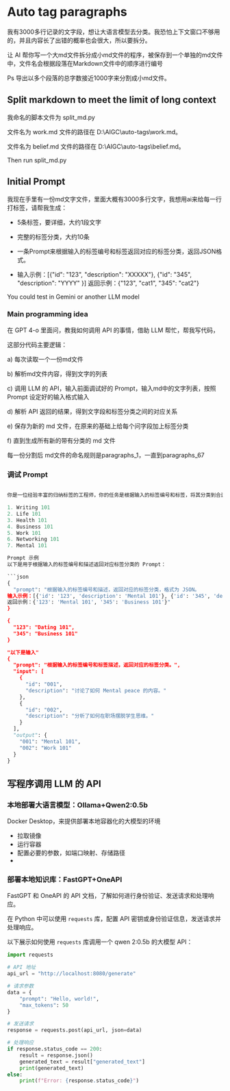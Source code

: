 # Auto tag paragraphs

我有3000多行记录的文字段，想让大语言模型去分类。我恐怕上下文窗口不够用的，并且内容长了出错的概率也会很大，所以要拆分。

让 AI 帮你写一个大md文件拆分成小md文件的程序，被保存到一个单独的md文件中，文件名会根据段落在Markdown文件中的顺序进行编号

Ps 导出以多个段落的总字数接近1000字来分割成小md文件。

## Split markdown to meet the limit of long context

我命名的脚本文件为 split_md.py

文件名为 work.md 文件的路径在 D:\AIGC\auto-tags\work.md。

文件名为 belief.md 文件的路径在 D:\AIGC\auto-tags\belief.md。

Then run split_md.py


## Initial Prompt

我现在手里有一份md文字文件，里面大概有3000多行文字，我想用ai来给每一行打标签，请帮我生成：

- 5条标签，要详细，大约1段文字

- 完整的标签分类，大约10条

- 一条Prompt来根据输入的标签编号和标签返回对应的标签分类，返回JSON格式。

- 输入示例：[{"id": "123", "description": "XXXXX"}, {"id": "345", "description": "YYYY" }]
  返回示例：{"123", "cat1", "345": "cat2"}

You could test in Gemini or another LLM model

### Main programming idea

在 GPT 4-o 里面问，教我如何调用 API 的事情，借助 LLM 帮忙，帮我写代码，

这部分代码主要逻辑：

a) 每次读取一个一份md文件

b) 解析md文件内容，得到文字的列表

c) 调用 LLM 的 API，输入前面调试好的 Prompt，输入md中的文字列表，按照 Prompt 设定好的输入格式输入

d) 解析 API 返回的结果，得到文字段和标签分类之间的对应关系

e) 保存为新的 md 文件，在原来的基础上给每个问字段加上标签分类

f) 直到生成所有新的带有分类的 md 文件

每一份分割后 md文件的命名规则是paragraphs_1，一直到paragraphs_67

### 调试 Prompt

```python

你是一位经验丰富的归纳标签的工程师，你的任务是根据输入的标签编号和标签，将其分类到合适的标签类别。你的分类标准如下：

1. Writing 101
2. Life 101
3. Health 101
4. Business 101
5. Work 101
6. Networking 101
7. Mental 101

Prompt 示例
以下是用于根据输入的标签编号和描述返回对应标签分类的 Prompt：

```json
{
  "prompt": "根据输入的标签编号和描述，返回对应的标签分类，格式为 JSON。
输入示例：[{'id': '123', 'description': 'Mental 101'}, {'id': '345', 'description': 'Business 101'}]，
返回示例：{'123': 'Mental 101', '345': 'Business 101'}"
}

{
  "123": "Dating 101",
  "345": "Business 101"
}

"以下是输入"
{
  "prompt": "根据输入的标签编号和标签描述，返回对应的标签分类。",
  "input": [
    {
      "id": "001",
      "description": "讨论了如何 Mental peace 的内容。"
    },
    {
      "id": "002",
      "description": "分析了如何在职场摆脱学生思维。"
    }
  ],
  "output": {
    "001": "Mental 101",
    "002": "Work 101"
  }
}
```

## 写程序调用 LLM 的 API 

### 本地部署大语言模型：Ollama+Qwen2:0.5b

Docker Desktop，来提供部署本地容器化的大模型的环境
  - 拉取镜像
  - 运行容器
  - 配置必要的参数，如端口映射、存储路径
  - 

### 部署本地知识库：FastGPT+OneAPI

FastGPT 和 OneAPI 的 API 文档，了解如何进行身份验证、发送请求和处理响应。

在 Python 中可以使用 `requests` 库，配置 API 密钥或身份验证信息，发送请求并处理响应。



以下展示如何使用 `requests` 库调用一个 qwen 2:0.5b 的大模型 API：

```python
import requests

# API 地址
api_url = "http://localhost:8080/generate"

# 请求参数
data = {
    "prompt": "Hello, world!",
    "max_tokens": 50
}

# 发送请求
response = requests.post(api_url, json=data)

# 处理响应
if response.status_code == 200:
    result = response.json()
    generated_text = result["generated_text"]
    print(generated_text)
else:
    print(f"Error: {response.status_code}")
```

